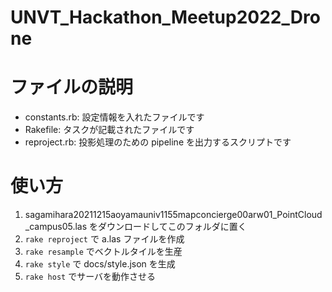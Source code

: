 # UNVT_Hackathon_Meetup2022_Drone

# ファイルの説明
- constants.rb: 設定情報を入れたファイルです
- Rakefile: タスクが記載されたファイルです
- reproject.rb: 投影処理のための pipeline を出力するスクリプトです

# 使い方
1. sagamihara20211215aoyamauniv1155mapconcierge00arw01_PointCloud_campus05.las をダウンロードしてこのフォルダに置く 
2. `rake reproject` で a.las ファイルを作成
3. `rake resample` でベクトルタイルを生産
4. `rake style` で docs/style.json を生成
5. `rake host` でサーバを動作させる
